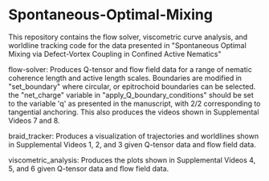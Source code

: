 # Spontaneous-Optimal-Mixing
This repository contains the flow solver, viscometric curve analysis, and worldline tracking code for the data presented in "Spontaneous Optimal Mixing via Defect-Vortex Coupling in Confined Active Nematics"

flow-solver:
Produces Q-tensor and flow field data for a range of nematic coherence length and active length scales. Boundaries are modified in "set_boundary" where circular, or epitrochoid boundaries can be selected.
the "net_charge" variable in "apply_Q_boundary_conditions" should be set to the variable 'q' as presented in the manuscript, with 2/2 corresponding to tangential anchoring. This also produces the videos shown in Supplemental Videos 7 and 8.

braid_tracker:
Produces a visualization of trajectories and worldlines shown in Supplemental Videos 1, 2, and 3 given Q-tensor data and flow field data.

viscometric_analysis:
Produces the plots shown in Supplemental Videos 4, 5, and 6 given Q-tensor data and flow field data.
